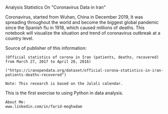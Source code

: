 
Analysis Statistics On  "Coronavirus Data in Iran" 



Coronavirus, started from Wuhan, China in December 2019,
It was spreading throughout the world and become the biggest global pandemic since the Spanish flu in 1918,
which caused millions of deaths.
This notebook will visualize the situation and trend of coronavirus outbreak at a country level.



Source of publisher of this information:

    (Official statistics of corona in Iran (patients, deaths, recovered) from March 27, 2017 to April 20, 2016)

    ("https://iranopendata.org/dataset/official-corona-statistics-in-iran-patients-deaths-recovered")

    Note: This research is based on the Jalali calendar.


    
This is the first exercise to using Python in data analysis.

    About Me: 
    www.linkedin.com/in/farid-moghadam
